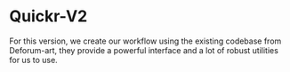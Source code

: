 # Quickr-V2

For this version, we create our workflow using the existing codebase
from Deforum-art, they provide a powerful interface and a lot of robust
utilities for us to use.